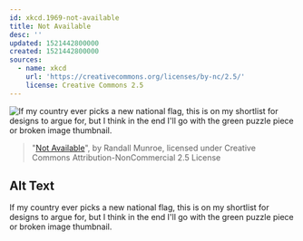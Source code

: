 ```yaml
---
id: xkcd.1969-not-available
title: Not Available
desc: ''
updated: 1521442800000
created: 1521442800000
sources:
  - name: xkcd
    url: 'https://creativecommons.org/licenses/by-nc/2.5/'
    license: Creative Commons 2.5
---
```

![If my country ever picks a new national flag, this is on my shortlist for designs to argue for, but I think in the end I'll go with the green puzzle piece or broken image thumbnail.](https://imgs.xkcd.com/comics/not_available.png)
> "[Not Available](https://xkcd.com/1969/)", by Randall Munroe, licensed under Creative Commons Attribution-NonCommercial 2.5 License

## Alt Text
If my country ever picks a new national flag, this is on my shortlist for designs to argue for, but I think in the end I'll go with the green puzzle piece or broken image thumbnail.
